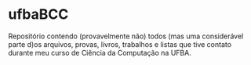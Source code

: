 # ufbaBCC

Repositório contendo (provavelmente não) todos (mas uma considerável parte d)os arquivos, provas, livros, trabalhos e listas que tive contato durante meu curso de Ciência da Computação na UFBA.
